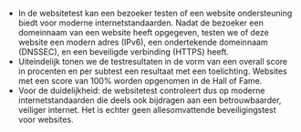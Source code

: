 * In de websitetest kan een bezoeker testen of een website ondersteuning biedt voor moderne internetstandaarden. Nadat de bezoeker een domeinnaam van een website heeft opgegeven, testen we of deze website een modern adres (IPv6), een ondertekende domeinnaam (DNSSEC), en een beveiligde verbinding (HTTPS) heeft. 
* Uiteindelijk tonen we de testresultaten in de vorm van een overall score in procenten en per subtest een resultaat met een toelichting. Websites met een score van 100% worden opgenomen in de Hall of Fame. 
* Voor de duidelijkheid: de websitetest controleert dus op moderne internetstandaarden die deels ook bijdragen aan een betrouwbaarder, veiliger internet. Het is echter geen allesomvattende beveiligingstest voor websites.
